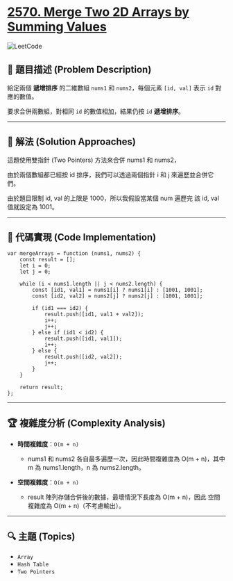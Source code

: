 # [2570. Merge Two 2D Arrays by Summing Values](https://leetcode.com/problems/merge-two-2d-arrays-by-summing-values/description/)

![LeetCode](https://leetcode.com/static/images/LeetCode_Sharing.png)

## **📝 題目描述 (Problem Description)**  

給定兩個 **遞增排序** 的二維數組 `nums1` 和 `nums2`，每個元素 `[id, val]` 表示 `id` 對應的數值。

要求合併兩數組，對相同 `id` 的數值相加，結果仍按 `id` **遞增排序**。

---

## 🚀 **解法 (Solution Approaches)**
這題使用雙指針 (Two Pointers) 方法來合併 nums1 和 nums2，

由於兩個數組都已經按 id 排序，我們可以透過兩個指針 i 和 j 來遍歷並合併它們。

由於題目限制 id, val 的上限是 1000，所以我假設當某個 num 遍歷完 該 id, val 值就設定為 1001。

---

## 📌 **代碼實現 (Code Implementation)**
```
var mergeArrays = function (nums1, nums2) {
    const result = [];
    let i = 0;
    let j = 0;

    while (i < nums1.length || j < nums2.length) {
        const [id1, val1] = nums1[i] ? nums1[i] : [1001, 1001];
        const [id2, val2] = nums2[j] ? nums2[j] : [1001, 1001];

        if (id1 === id2) {
            result.push([id1, val1 + val2]);
            i++;
            j++;
        } else if (id1 < id2) {
            result.push([id1, val1]);
            i++;
        } else {
            result.push([id2, val2]);
            j++;
        }
    }

    return result;
};
```

---

## 🏆 **複雜度分析 (Complexity Analysis)**  

- **時間複雜度**：`O(m + n)` 
  - nums1 和 nums2 各自最多遍歷一次，因此時間複雜度為 O(m + n)，其中 m 為 nums1.length，n 為 nums2.length。


- **空間複雜度**：`O(m + n)`  
  - result 陣列存儲合併後的數據，最壞情況下長度為 O(m + n)，因此 空間複雜度為 O(m + n)（不考慮輸出）。

--- 

## 🔍 **主題 (Topics)**
- `Array`
- `Hash Table`
- `Two Pointers`